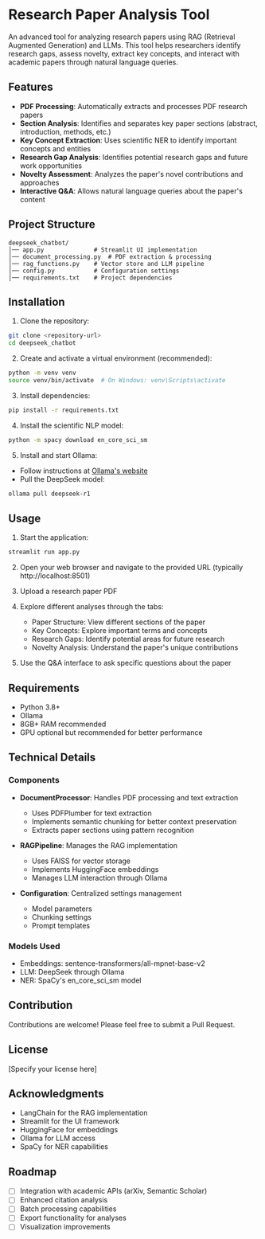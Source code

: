 # Research Paper Analysis Tool

An advanced tool for analyzing research papers using RAG (Retrieval Augmented Generation) and LLMs. This tool helps researchers identify research gaps, assess novelty, extract key concepts, and interact with academic papers through natural language queries.

## Features

- **PDF Processing**: Automatically extracts and processes PDF research papers
- **Section Analysis**: Identifies and separates key paper sections (abstract, introduction, methods, etc.)
- **Key Concept Extraction**: Uses scientific NER to identify important concepts and entities
- **Research Gap Analysis**: Identifies potential research gaps and future work opportunities
- **Novelty Assessment**: Analyzes the paper's novel contributions and approaches
- **Interactive Q&A**: Allows natural language queries about the paper's content

## Project Structure

```
deepseek_chatbot/
│── app.py              # Streamlit UI implementation
│── document_processing.py  # PDF extraction & processing
│── rag_functions.py    # Vector store and LLM pipeline
│── config.py           # Configuration settings
│── requirements.txt    # Project dependencies
```

## Installation

1. Clone the repository:
```bash
git clone <repository-url>
cd deepseek_chatbot
```

2. Create and activate a virtual environment (recommended):
```bash
python -m venv venv
source venv/bin/activate  # On Windows: venv\Scripts\activate
```

3. Install dependencies:
```bash
pip install -r requirements.txt
```

4. Install the scientific NLP model:
```bash
python -m spacy download en_core_sci_sm
```

5. Install and start Ollama:
- Follow instructions at [Ollama's website](https://ollama.ai)
- Pull the DeepSeek model:
```bash
ollama pull deepseek-r1
```

## Usage

1. Start the application:
```bash
streamlit run app.py
```

2. Open your web browser and navigate to the provided URL (typically http://localhost:8501)

3. Upload a research paper PDF

4. Explore different analyses through the tabs:
   - Paper Structure: View different sections of the paper
   - Key Concepts: Explore important terms and concepts
   - Research Gaps: Identify potential areas for future research
   - Novelty Analysis: Understand the paper's unique contributions

5. Use the Q&A interface to ask specific questions about the paper

## Requirements

- Python 3.8+
- Ollama
- 8GB+ RAM recommended
- GPU optional but recommended for better performance

## Technical Details

### Components

- **DocumentProcessor**: Handles PDF processing and text extraction
  - Uses PDFPlumber for text extraction
  - Implements semantic chunking for better context preservation
  - Extracts paper sections using pattern recognition

- **RAGPipeline**: Manages the RAG implementation
  - Uses FAISS for vector storage
  - Implements HuggingFace embeddings
  - Manages LLM interaction through Ollama

- **Configuration**: Centralized settings management
  - Model parameters
  - Chunking settings
  - Prompt templates

### Models Used

- Embeddings: sentence-transformers/all-mpnet-base-v2
- LLM: DeepSeek through Ollama
- NER: SpaCy's en_core_sci_sm model

## Contribution

Contributions are welcome! Please feel free to submit a Pull Request.

## License

[Specify your license here]

## Acknowledgments

- LangChain for the RAG implementation
- Streamlit for the UI framework
- HuggingFace for embeddings
- Ollama for LLM access
- SpaCy for NER capabilities

## Roadmap

- [ ] Integration with academic APIs (arXiv, Semantic Scholar)
- [ ] Enhanced citation analysis
- [ ] Batch processing capabilities
- [ ] Export functionality for analyses
- [ ] Visualization improvements